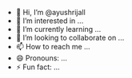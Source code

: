 - 👋 Hi, I’m @ayushrijall
- 👀 I’m interested in ...
- 🌱 I’m currently learning ...
- 💞️ I’m looking to collaborate on ...
- 📫 How to reach me ...
- 😄 Pronouns: ...
- ⚡ Fun fact: ...

<!---
ayushrijall/ayushrijall is a ✨ special ✨ repository because its `README.md` (this file) appears on your GitHub profile.
You can click the Preview link to take a look at your changes.
--->
